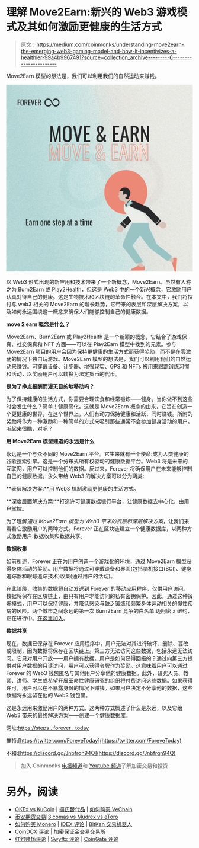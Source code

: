 # 理解 Move2Earn:新兴的 Web3 游戏模式及其如何激励更健康的生活方式

> 原文：<https://medium.com/coinmonks/understanding-move2earn-the-emerging-web3-gaming-model-and-how-it-incentivizes-a-healthier-99a4b9967491?source=collection_archive---------6----------------------->

Move2Earn 模型的想法是，我们可以利用我们的自然运动来赚钱。

![](img/ed3aae2b1245894a86c3799b93305793.png)

以 Web3 形式出现的新应用和技术带来了一个新概念，Move2Earn。虽然有人称之为 Burn2Earn 或 Play2Health，但这是 Web3 中的一个新兴概念，它激励用户认真对待自己的健康。这是生物技术和区块链的革命性融合。在本文中，我们将探讨与 web3 相关的 Move2Earn 的增长趋势，它带来的表层和深层解决方案，以及如何永远围绕这一概念来确保人们能够控制自己的健康数据。

**move 2 earn 概念是什么？**

Move2Earn、Burn2Earn 或 Play2Health 是一个新颖的概念，它结合了游戏保真、社交保真和 NFT 方面——可以在 Play2Earn 模型中找到的元素。参与 Move2Earn 项目的用户会因为保持更健康的生活方式而获得奖励，而不是在零激励的情况下独自玩游戏。Move2Earn 模型的想法是，我们可以利用我们的自然运动来赚钱。可穿戴设备、计步器、增强现实、GPS 和 NFTs 被用来跟踪锻炼习惯和活动，以奖励用户可以转换为法定货币的代币。

**是为了挣点报酬而漫无目的地移动吗？**

为了保持健康的生活方式，你需要合理饮食和经常锻炼——健身。当你做不到这些时会发生什么？简单！健康恶化。这就是 Move2Earn 概念的由来，它旨在创造一个更健康的世界，在这个世界上，人们有动力保持健康和活跃，同时赚钱。所附的奖励将作为一种激励和一种简单的方式来吸引那些通常不会参加健身活动的用户。听起来很酷，对吧？

**用 Move2Earn 模型建造的永远是什么**

永远是一个与众不同的 Move2Earn 平台。它生来就有一个使命:成为人类健康的谷歌搜索引擎。这是一个分布式所有权驱动的健康数据平台。Web3 将是未来的互联网，用户可以控制他们的数据。反过来，Forever 将确保用户在未来能够控制自己的健康数据。永久带给 Web3 的解决方案可以分为两类:

**表层解决方案:**用 Web3 机制激励更健康的生活方式。

**深度层面解决方案:**打造许可健康数据银行平台，让健康数据去中心化，由用户掌控。

为了理解*通过 Move2Earn 模型为 Web3 带来的表层和深层解决方案*，让我们来看看它激励用户的两种方式。Forever 正在区块链建立一个健康数据库，以两种方式激励用户:数据收集和数据共享。

**数据收集**

如前所述，Forever 正在为用户创造一个游戏化的环境，通过 Move2Earn 模型获得身体活动的奖励。用户数据将通过可穿戴设备和界面(包括脑机接口(BCI)、健身追踪器和眼球追踪技术)收集(通过用户的活动)。

在此阶段，收集的数据将自动发送到 Forever 的移动应用程序，仅供用户访问。数据将保存在区块链上，由只有用户才能访问的私有密钥保护。因此，通过这种锻炼模式，用户可以保持健康，并降低感染与缺乏锻炼和频繁身体运动相关的慢性疾病的风险。两个城市之间永远的第一次 Burn2Earn 竞争的白名单:迈阿密 x 纽约，正在进行中。[在这里加入](/p/69a30364b57a)。

**数据共享**

现在，数据已保存在 Forever 应用程序中，用户无法对其进行破坏、删除、篡改或限制，因为数据将保存在区块链上。第三方无法访问这些数据，包括永远无法访问。它只对用户开放——用户拥有数据。用户是如何获得回报的？通过向第三方提供对用户数据的只读访问，用户可以获得令牌作为奖励。这意味着用户可以通过 Forever 的 Web3 钱包匿名与其他用户分享他的健康数据。此外，研究人员、教师、讲师、学生或希望开展革命性健康研究的组织将付费访问这些数据。如果获得许可，用户可以在不暴露身份的情况下赚钱。如果用户决定不分享他的数据，这些数据将永远留在他的 Web3 钱包里。

这是永远用来激励用户的两种方式。这两种方式概述了什么是永远，以及它给 Web3 带来的最终解决方案——创建一个健康数据库。

网址:[https://steps . forever . today](https://steps.forever.today/i/INaAis)

推特:[https://twitter.com/ForeveToday](https://twitter.com/ForeveToday)

不和:[https://discord.gg/Jnbfrqn94Q](https://discord.gg/Jnbfrqn94Q)

> 加入 Coinmonks [电报频道](https://t.me/coincodecap)和 [Youtube 频道](https://www.youtube.com/c/coinmonks/videos)了解加密交易和投资

# 另外，阅读

*   [OKEx vs KuCoin](https://coincodecap.com/okex-kucoin) | [摄氏替代品](https://coincodecap.com/celsius-alternatives) | [如何购买 VeChain](https://coincodecap.com/buy-vechain)
*   [币安期货交易](https://coincodecap.com/binance-futures-trading)|[3 comas vs Mudrex vs eToro](https://coincodecap.com/mudrex-3commas-etoro)
*   [如何购买 Monero](https://coincodecap.com/buy-monero) | [IDEX 评论](https://coincodecap.com/idex-review) | [BitKan 交易机器人](https://coincodecap.com/bitkan-trading-bot)
*   [CoinDCX 评论](/coinmonks/coindcx-review-8444db3621a2) | [加密保证金交易交易所](https://coincodecap.com/crypto-margin-trading-exchanges)
*   [红狗赌场评论](https://coincodecap.com/red-dog-casino-review) | [Swyftx 评论](https://coincodecap.com/swyftx-review) | [CoinGate 评论](https://coincodecap.com/coingate-review)